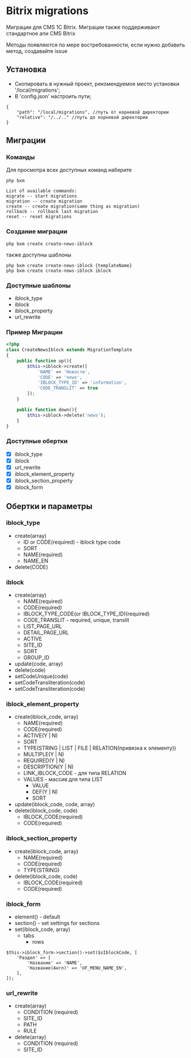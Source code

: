 # Bitrix migrations
Миграции для CMS 1C Bitrix. Миграции также поддерживают стандартное апи CMS Bitrix

Методы появляются по мере востребованности, если нужно добавить метод, создавайте issue

## Установка
* Скопировать в нужный проект, рекомендуемое место установки '/local/migrations';
* В 'config.json' настроить пути;
```
{
    "path": "/local/migrations", //путь от корневой директории
    "relative": "/../.." //путь до корневой директории
}
```

## Миграции
### Команды
Для просмотра всех доступных команд наберите
```
php bxm
```

```
List of available commands:
migrate -- start migrations
migration -- create migration
create -- create migration(same thing as migration)
rollback -- rollback last migration
reset -- reset migrations
```

### Создание миграции
```
php bxm create create-news-iblock
```
также доступны шаблоны
```
php bxm create create-news-iblock {templateName}
php bxm create create-news-iblock iblock
```
### Доступные шаблоны
* iblock_type
* iblock
* iblock_property
* url_rewrite

### Пример Миграции
```php
<?php
class CreateNewsIblock extends MigrationTemplate
{
    public function up(){
        $this->iblock->create([
            'NAME' => 'Новости',
            'CODE' => 'news',
            'IBLOCK_TYPE_ID' => 'information',
            'CODE_TRANSLIT' => true
        ]);
    }

    public function down(){
        $this->iblock->delete('news');
    }
}
```

### Доступные обертки
- [x] iblock_type
- [x] iblock
- [x] url_rewrite
- [X] iblock_element_property
- [X] iblock_section_property
- [x] iblock_form

## Обертки и параметры
### iblock_type
* create(array)
    * ID or CODE(required) - iblock type code
    * SORT
    * NAME(required)
    * NAME_EN
* delete(CODE)

### iblock
* create(array)
    * NAME(required)
    * CODE(required)
    * IBLOCK_TYPE_CODE(or IBLOCK_TYPE_ID)(required)
    * CODE_TRANSLIT - required, unique, translit
    * LIST_PAGE_URL
    * DETAIL_PAGE_URL
    * ACTIVE
    * SITE_ID
    * SORT       
    * GROUP_ID
* update(code, array)
* delete(code)
* setCodeUnique(code)
* setCodeTransliteration(code)
* setCodeTransliteration(code)

### iblock_element_property
* create(iblock_code, array)
    * NAME(required)
    * CODE(required)
    * ACTIVE(Y | N)
    * SORT      
    * TYPE(STRING | LIST | FILE | RELATION(привязка к элементу))
    * MULTIPLE(Y | N)
    * REQUIRED(Y | N)
    * DESCRIPTION(Y | N)
    * LINK_IBLOCK_CODE - для типа RELATION
    * VALUES - массив для типа LIST
        * VALUE
        * DEF(Y | N)
        * SORT
* update(iblock_code, code, array)
* delete(iblock_code, code)
    * IBLOCK_CODE(required)
    * CODE(required)

### iblock_section_property
* create(iblock_code, array)
    * NAME(required)
    * CODE(required)
    * TYPE(STRING)
* delete(iblock_code, code)
    * IBLOCK_CODE(required)
    * CODE(required)

### iblock_form
* element() - default
* section() - set settings for sections
* set(iblock_code, array)
    * tabs
    	* rows

```
$this->iblock_form->section()->set($sIblockCode, [
    'Раздел' => [
        'Название' => 'NAME',
        'Название(Англ)' => 'UF_MENU_NAME_EN',
    ],
]);
```

### url_rewrite
* create(array)
    * CONDITION (required)
    * SITE_ID
    * PATH
    * RULE
* delete(array)
    * CONDITION (required)
    * SITE_ID
